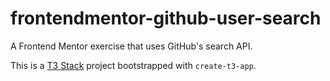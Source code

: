 # frontendmentor-github-user-search

A Frontend Mentor exercise that uses GitHub's search API.

This is a [T3 Stack](https://create.t3.gg/) project bootstrapped with `create-t3-app`.
